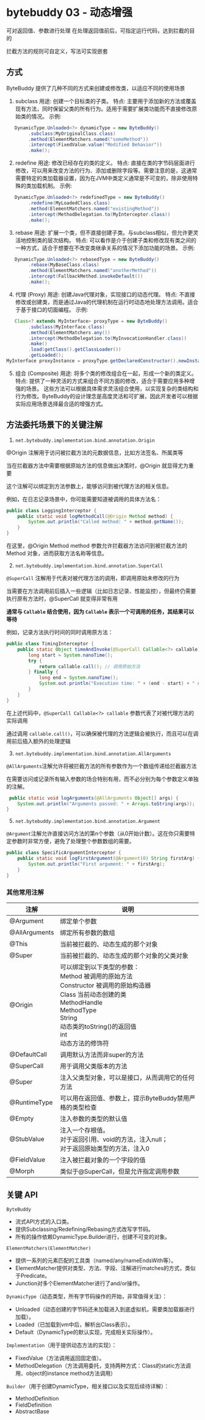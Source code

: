 # bytebuddy 03 - 动态增强

可对返回值、参数进行处理
在处理返回值前后，可指定运行代码，达到拦截的目的

拦截方法的规则可自定义，写法可实现嵌套

## 方式
ByteBuddy 提供了几种不同的方式来创建或修改类，以适应不同的使用场景

1. subclass
   用途: 创建一个目标类的子类。
   特点: 主要用于添加新的方法或覆盖现有方法，同时保留父类的所有行为。适用于需要扩展类功能而不直接修改原始类的情况。
   示例:

```java
   DynamicType.Unloaded<?> dynamicType = new ByteBuddy()
        .subclass(MyOriginalClass.class)
        .method(ElementMatchers.named("someMethod"))
        .intercept(FixedValue.value("Modified Behavior"))
        .make();
```

2. redefine
   用途: 修改已经存在的类的定义。
   特点: 直接在类的字节码层面进行修改，可以用来改变方法的行为、添加或删除字段等。需要注意的是，这通常需要特定的类加载器设置，因为在JVM中类定义通常是不可变的，除非使用特殊的类加载机制。
   示例:

```java
   DynamicType.Unloaded<?> redefinedType = new ByteBuddy()
        .redefine(MyLoadedClass.class)
        .method(ElementMatchers.named("existingMethod"))
        .intercept(MethodDelegation.to(MyInterceptor.class))
        .make();
```

3. rebase
   用途: 扩展一个类，但不直接创建子类。与subclass相似，但允许更灵活地控制类的层次结构。
   特点: 可以看作是介于创建子类和修改现有类之间的一种方式，适合于想要在不改变类继承关系的情况下添加功能的场景。
   示例:

```java
   DynamicType.Unloaded<?> rebasedType = new ByteBuddy()
        .rebase(MyBaseClass.class)
        .method(ElementMatchers.named("anotherMethod"))
        .intercept(FallbackMethod.invokeDefault())
        .make();
```

4. 代理 (Proxy)
   用途: 创建Java代理对象，实现接口的动态代理。
   特点: 不直接修改或创建类，而是通过Java的代理机制在运行时动态地处理方法调用。适合于基于接口的切面编程。
   示例:

```java
   Class<? extends MyInterface> proxyType = new ByteBuddy()
        .subclass(MyInterface.class)
        .method(ElementMatchers.any())
        .intercept(MethodDelegation.to(MyInvocationHandler.class))
        .make()
        .load(getClass().getClassLoader())
        .getLoaded();
MyInterface proxyInstance = proxyType.getDeclaredConstructor().newInstance();
```

5. 组合 (Composite)
   用途: 将多个类的修改组合在一起，形成一个新的类定义。
   特点: 提供了一种灵活的方式来组合不同方面的修改，适合于需要应用多种增强的场景。
   这些方法可以根据具体需求灵活组合使用，以实现复杂的类结构和行为修改。ByteBuddy的设计理念是高度灵活和可扩展，因此开发者可以根据实际应用场景选择最合适的增强方式。

## 方法委托场景下的关键注解

1. `net.bytebuddy.implementation.bind.annotation.Origin`

@Origin 注解用于访问被拦截方法的元数据信息，比如方法签名、所属类等

当在拦截器方法中需要根据原始方法的信息做出决策时，@Origin 就显得尤为重要

这个注解可以绑定到方法参数上，能够访问到被代理方法的相关信息。

例如，在日志记录场景中，你可能需要知道被调用的具体方法名：

```Java
public class LoggingInterceptor {
    public static void logMethodCall(@Origin Method method) {
        System.out.println("Called method: " + method.getName());
    }
}
```

在这里，@Origin Method method 参数允许拦截器方法访问到被拦截方法的 Method 对象，进而获取方法名称等信息。

2. `net.bytebuddy.implementation.bind.annotation.SuperCall`

`@SuperCall` 注解用于代表对被代理方法的调用，即调用原始未修改的行为

当需要在方法调用前后插入一些逻辑（比如日志记录、性能监控），但最终仍需要执行原有方法时，@SuperCall 就变得非常有用

**通常与 `Callable` 结合使用，因为 `Callable` 表示一个可调用的任务，其结果可以等待**

例如，记录方法执行时间的同时调用原方法：

```Java
public class TimingInterceptor {
    public static Object timeAndInvoke(@SuperCall Callable<?> callable) throws Exception {
        long start = System.nanoTime();
        try {
            return callable.call(); // 调用原始方法
        } finally {
            long end = System.nanoTime();
            System.out.println("Execution time: " + (end - start) + " ns");
        }
    }
}
```

在上述代码中，`@SuperCall Callable<?> callable` 参数代表了对被代理方法的实际调用

通过调用 `callable.call()`，可以确保被代理的方法逻辑会被执行，而且可以在调用前后插入额外的处理逻辑

3. `net.bytebuddy.implementation.bind.annotation.AllArguments`

`@AllArguments`注解允许将被拦截方法的所有参数作为一个数组传递给拦截器方法

在需要访问或记录所有输入参数的场合特别有用，而不必分别为每个参数定义单独的注解。

```java
 public static void logArguments(@AllArguments Object[] args) {
    System.out.println("Arguments passed: " + Arrays.toString(args));
}
```

5. `net.bytebuddy.implementation.bind.annotation.Argument`

`@Argument`注解允许直接访问方法的第n个参数（从0开始计数）。这在你只需要特定参数时非常方便，避免了处理整个参数数组的需要。

```java
public class SpecificArgumentInterceptor {
    public static void logFirstArgument(@Argument(0) String firstArg) {
        System.out.println("First argument: " + firstArg);
    }
}
```
### 其他常用注解

| 注解            | 	说明                                                                                                                                                                                    |
|---------------|----------------------------------------------------------------------------------------------------------------------------------------------------------------------------------------|
| @Argument	    | 绑定单个参数                                                                                                                                                                                 |
| @AllArguments | 	绑定所有参数的数组                                                                                                                                                                             |
| @This	        | 当前被拦截的、动态生成的那个对象                                                                                                                                                                       |
| @Super	       | 当前被拦截的、动态生成的那个对象的父类对象                                                                                                                                                                  |
| @Origin	      | 可以绑定到以下类型的参数：</br> Method 被调用的原始方法</br>  Constructor 被调用的原始构造器</br>  Class 当前动态创建的类</br>  MethodHandle</br>  MethodType</br>  String </br> 动态类的toString()的返回值 </br> int</br>  动态方法的修饰符 |
| @DefaultCall	 | 调用默认方法而非super的方法                                                                                                                                                                       |
| @SuperCall	   | 用于调用父类版本的方法                                                                                                                                                                            |
| @Super	       | 注入父类型对象，可以是接口，从而调用它的任何方法                                                                                                                                                               |
| @RuntimeType	 | 可以用在返回值、参数上，提示ByteBuddy禁用严格的类型检查                                                                                                                                                       |
| @Empty	       | 注入参数的类型的默认值                                                                                                                                                                            |
| @StubValue	   | 注入一个存根值。<br/>对于返回引用、void的方法，注入null；<br/>对于返回原始类型的方法，注入0                                                                                                                                |
| @FieldValue   | 	注入被拦截对象的一个字段的值                                                                                                                                                                        |
| @Morph        | 	类似于@SuperCall，但是允许指定调用参数                                                                                                                                                              |

## 关键 API

`ByteBuddy`
- 流式API方式的入口类。
- 提供Subclassing/Redefining/Rebasing方式改写字节码。
- 所有的操作依赖DynamicType.Builder进行，创建不可变的对象。

`ElementMatchers(ElementMatcher)`
- 提供一系列的元素匹配的工具类（named/any/nameEndsWith等）。
- ElementMatcher提供对类型、方法、字段、注解进行matches的方式，类似于Predicate。
- Junction对多个ElementMatcher进行了and/or操作。

`DynamicType`（动态类型，所有字节码操作的开始，非常值得关注）：
- Unloaded（动态创建的字节码还未加载进入到底虚拟机，需要类加载器进行加载）。
- Loaded（已加载到vm中后，解析出Class表示）。
- Default（DynamicType的默认实现，完成相关实际操作）。


`Implementation`（用于提供动态方法的实现）：
- FixedValue（方法调用返回固定值）。
- MethodDelegation（方法调用委托，支持两种方式：Class的static方法调用、object的instance method方法调用）

`Builder`（用于创建DynamicType，相关接口以及实现后续待详解）：
- MethodDefinition
- FieldDefinition
- AbstractBase

